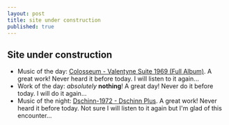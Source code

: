 ```yaml
---
layout: post
title: site under construction
published: true
---
```

## Site under construction

- Music of the day: [Colosseum - Valentyne Suite 1969 (Full Album)](https://www.youtube.com/watch?v=dOAGUg6EVec). A great work! Never heard it before today. I will listen to it again...
- Work of the day: _absolutely_ **nothing**! A great day! Never do it before today. I will do it again...
- Music of the night: [Dschinn-1972 - Dschinn Plus](https://www.youtube.com/watch?v=-94lwnorXNI). A great work! Never heard it before today. Not sure I will listen to it again but I'm glad of this encounter...
